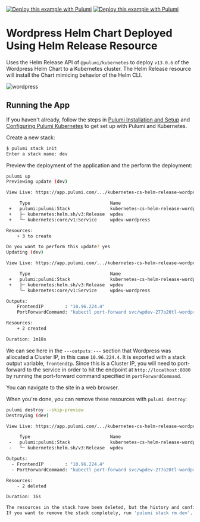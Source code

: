 [![Deploy this example with Pulumi](https://get.pulumi.com/new/button.svg)](https://app.pulumi.com/new?template=https://github.com/pulumi/examples/blob/master/kubernetes-cs-helm-release-wordpress/README.md#gh-light-mode-only)
[![Deploy this example with Pulumi](https://get.pulumi.com/new/button-light.svg)](https://app.pulumi.com/new?template=https://github.com/pulumi/examples/blob/master/kubernetes-cs-helm-release-wordpress/README.md#gh-dark-mode-only)

# Wordpress Helm Chart Deployed Using Helm Release Resource

Uses the Helm Release API of `@pulumi/kubernetes` to deploy `v13.0.6` of the Wordpress Helm Chart to a
Kubernetes cluster. The Helm Release resource will install the Chart mimicing behavior of the Helm CLI.

![wordpress](images/deploy.gif "Wordpress Helm Release deployment")

## Running the App

If you haven't already, follow the steps in [Pulumi Installation and
Setup](https://www.pulumi.com/docs/get-started/install/) and [Configuring Pulumi
Kubernetes](https://www.pulumi.com/docs/intro/cloud-providers/kubernetes/setup/) to get set up with
Pulumi and Kubernetes.

Create a new stack:

```sh
$ pulumi stack init
Enter a stack name: dev
```

Preview the deployment of the application and the perform the deployment:

```sh
pulumi up
Previewing update (dev)

View Live: https://app.pulumi.com/.../kubernetes-cs-helm-release-wordpress/dev/previews/aa6d614e-d4b9-4abf-9a21-4c2c353fca3f

     Type                              Name                                      Plan
 +   pulumi:pulumi:Stack               kubernetes-cs-helm-release-wordpress-dev  create
 +   ├─ kubernetes:helm.sh/v3:Release  wpdev                                     create
 +   └─ kubernetes:core/v1:Service     wpdev-wordpress                           create

Resources:
    + 3 to create

Do you want to perform this update? yes
Updating (dev)

View Live: https://app.pulumi.com/.../kubernetes-cs-helm-release-wordpress/dev/updates/4

     Type                              Name                                      Status
 +   pulumi:pulumi:Stack               kubernetes-cs-helm-release-wordpress-dev  created
 +   ├─ kubernetes:helm.sh/v3:Release  wpdev                                     created
     └─ kubernetes:core/v1:Service     wpdev-wordpress

Outputs:
    FrontendIP        : "10.96.224.4"
    PortForwardCommand: "kubectl port-forward svc/wpdev-277o20tl-wordpress 8080:80"

Resources:
    + 2 created

Duration: 1m18s
```

We can see here in the `---outputs:---` section that Wordpress was allocated a Cluster IP, in this
case `10.96.224.4`. It is exported with a stack output variable, `frontendIp`. Since this is a Cluster IP, you will need to port-forward to the service in order to hit the endpoint at `http://localhost:8080`
by running the port-forward command specified in `portForwardCommand`.

You can navigate to the site in a web browser.

When you're done, you can remove these resources with `pulumi destroy`:

```sh
pulumi destroy --skip-preview
Destroying (dev)

View Live: https://app.pulumi.com/.../kubernetes-cs-helm-release-wordpress/dev/updates/5

     Type                              Name                                      Status
 -   pulumi:pulumi:Stack               kubernetes-cs-helm-release-wordpress-dev  deleted
 -   └─ kubernetes:helm.sh/v3:Release  wpdev                                     deleted

Outputs:
  - FrontendIP        : "10.96.224.4"
  - PortForwardCommand: "kubectl port-forward svc/wpdev-277o20tl-wordpress 8080:80"

Resources:
    - 2 deleted

Duration: 16s

The resources in the stack have been deleted, but the history and configuration associated with the stack are still maintained.
If you want to remove the stack completely, run 'pulumi stack rm dev'.
```
